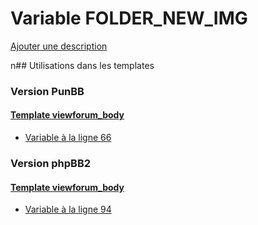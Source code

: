 # Variable FOLDER_NEW_IMG
[Ajouter une description](https://fa-tvars.appspot.com/FOLDER_NEW_IMG)

n## Utilisations dans les templates

### Version PunBB

#### [Template viewforum_body](punbb/viewforum_body.md)
* [Variable à la ligne 66](../punbb/viewforum_body.tpl#L66)

### Version phpBB2

#### [Template viewforum_body](subsilver/viewforum_body.md)
* [Variable à la ligne 94](../subsilver/viewforum_body.tpl#L94)